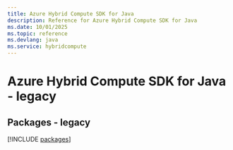```yaml
---
title: Azure Hybrid Compute SDK for Java
description: Reference for Azure Hybrid Compute SDK for Java
ms.date: 10/01/2025
ms.topic: reference
ms.devlang: java
ms.service: hybridcompute
---
```

# Azure Hybrid Compute SDK for Java - legacy
## Packages - legacy
[!INCLUDE [packages](hybrid-compute-index.md)]